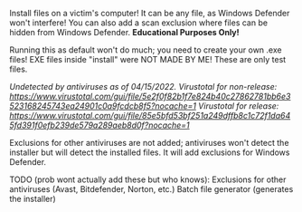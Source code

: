Install files on a victim's computer! It can be any file, as Windows Defender won't interfere!
You can also add a scan exclusion where files can be hidden from Windows Defender.
**Educational Purposes Only!**

Running this as default won't do much; you need to create your own .exe files!
EXE files inside "install" were NOT MADE BY ME! These are only test files.


_Undetected by antiviruses as of 04/15/2022._ 
_Virustotal for non-release: https://www.virustotal.com/gui/file/5e2f0f82b1f7e824b40c27862781bb6e3523168245743ea24901c0a9fcdcb8f5?nocache=1_
_Virustotal for release: https://www.virustotal.com/gui/file/85e5bfd53bf251a249dffb8c1c72f1da645fd391f0efb239de579a289aeb8d0f?nocache=1_

Exclusions for other antiviruses are not added; antiviruses won't detect the installer but will detect the installed files. It will add exclusions for Windows Defender.

TODO (prob wont actually add these but who knows):
Exclusions for other antiviruses (Avast, Bitdefender, Norton, etc.)
Batch file generator (generates the installer)
